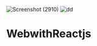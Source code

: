 ![Screenshot (2910)](https://github.com/user-attachments/assets/53f747bf-9dec-488d-974b-99ab9546ed31)
![dd](https://github.com/user-attachments/assets/86269677-ab21-4057-b5b1-1124ce06c4ec)

# WebwithReactjs
